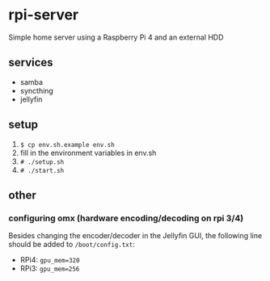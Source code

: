 # rpi-server
Simple home server using a Raspberry Pi 4 and an external HDD

## services
- samba
- syncthing
- jellyfin

## setup
1. `$ cp env.sh.example env.sh`
2. fill in the environment variables in env.sh
3. `# ./setup.sh`
4. `# ./start.sh`

## other
### configuring omx (hardware encoding/decoding on rpi 3/4)
Besides changing the encoder/decoder in the Jellyfin GUI, the following line should be added to `/boot/config.txt`:
- RPi4: `gpu_mem=320`
- RPi3: `gpu_mem=256`
